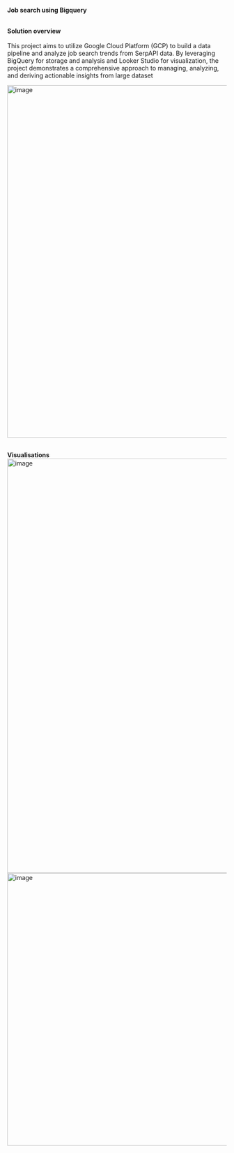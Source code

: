 
**Job search using Bigquery**
</br>
</br>

**Solution overview**
</br>
</br>
This project aims to utilize Google Cloud Platform (GCP) to build a data pipeline and analyze job search trends from SerpAPI data. By leveraging BigQuery for storage and analysis and Looker Studio for visualization, the project demonstrates a comprehensive approach to managing, analyzing, and deriving actionable insights from large dataset


<img width="808" alt="image" src="https://github.com/user-attachments/assets/e8f2175d-0274-4327-ba5f-9af9b1db3bd8" />
</br>
</br>

**Visualisations**
<img width="950" alt="image" src="https://github.com/user-attachments/assets/1b6e9637-5a22-448f-8b06-06b904e224ef" /><img width="625" alt="image" src="https://github.com/user-attachments/assets/02a24290-63ec-4ffa-90d7-c45b40e7b9ea" />



